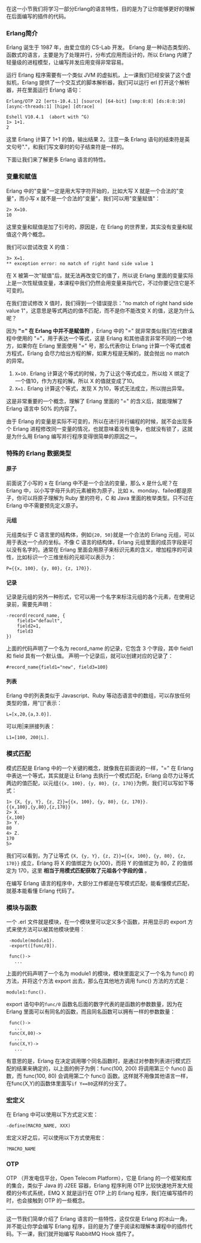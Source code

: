 在这一小节我们将学习一部分Erlang的语言特性，目的是为了让你能够更好的理解在后面编写的插件的代码。

### Erlang简介

Erlang 诞生于 1987 年，由爱立信的 CS-Lab 开发。 Erlang
是一种动态类型的、函数式的语言，主要是为了处理并行，分布式应用而设计的，所以 Erlang 内建了轻量级的进程模型，让编写并发应用变得非常容易。

运行 Erlang 程序需要有一个类似 JVM 的虚拟机，上一课我们已经安装了这个虚拟机，Erlang 提供了一个交互式的脚本解析器，我们可以运行 erl
打开这个解析器，并在里面运行 Erlang 语句：

    
    
    Erlang/OTP 22 [erts-10.4.1] [source] [64-bit] [smp:8:8] [ds:8:8:10] [async-threads:1] [hipe] [dtrace]
    
    Eshell V10.4.1  (abort with ^G)
    1> 1+1.
    2
    

这里 Erlang 计算了 1+1 的值，输出结果 2。注意一条 Erlang 语句的结束符是英文句号"."，和我们写文章时的句子结束符是一样的。

下面让我们来了解更多 Erlang 语言的特性。

### 变量和赋值

Erlang 中的"变量"一定是用大写字符开始的，比如大写 X 就是一个合法的"变量"，而小写 x 就不是一个合法的"变量"，我们可以用"变量赋值"：

    
    
    2> X=10.
    10
    

这里变量和赋值是加了引号的，原因是，在 Erlang 的世界里，其实没有变量和赋值这个两个概念。

我们可以尝试改变 X 的值：

    
    
    3> X=1.
    ** exception error: no match of right hand side value 1
    

在 X 被第一次"赋值"后，就无法再改变它的值了，所以说 Erlang
里面的变量实际上是一次性赋值变量，本课程中我们仍然会用变量来指代它，不过你要记住它是不可变的。

在我们尝试修改 X 值时，我们得到一个错误提示："no match of right hand side value
1"，这意思是等式两边的值不匹配，而不是你不能改变 X 的值，这是为什么呢？

因为 **"=" 在 Erlang 中并不是赋值符** ，Erlang 中的 "=" 就非常类似我们在代数课程中使用的 "="，用于表达一个等式，这是
Erlang 和其他语言非常不同的一个地方，如果你在 Erlang 里面使用 "=" 号，那么代表你让 Erlang 计算一个等式或者方程式，Erlang
会尽力给出方程的解，如果方程是无解的，就会抛出 no match 的异常。

  1. `X=10.` Erlang 计算这个等式的时候，为了让这个等式成立，所以给 X 绑定了一个值10，作为方程的解。所以 X 的值就变成了10。
  2. `X=1.` Erlang 计算这个等式，发现 X 为10，等式无法成立，所以抛出异常。

这是非常重要的一个概念，理解了 Erlang 里面的 "=" 的含义后，就能理解了 Erlang 语言中 50% 的内容了。

由于 Erlang 的变量是实际不可变的，所以在进行并行编程的时候，就不会出现多个 Erlang
进程修改同一变量的情况，也就意味着没有竞争，也就没有锁了，这就是为什么用 Erlang 编写并行程序变得很简单的原因之一。

### 特殊的 Erlang 数据类型

#### 原子

前面说了小写的 x 在 Erlang 中不是一个合法的变量，那么 x 是什么呢？在 Erlang 中，以小写字母开头的元素被称为原子，比如
x、monday、failed都是原子，你可以将原子理解为 Ruby 里的符号，C 和 Java 里面的枚举类型。只不过在 Erlang
中不需要预先定义原子。

#### 元组

元组类似于 C 语言里的结构体，例如`{20, 50}`就是一个合法的 Erlang 元组，可以用于表达一个点的坐标。不像 C 语言的结构体，Erlang
元组里面的成员字段是可以没有名字的。通常在 Erlang 里面会用原子来标识元素的含义，增加程序的可读性，比如标识一个三维坐标的元祖可以表示为：

    
    
    P={{x, 100}, {y, 80}, {z, 170}}.
    

#### 记录

记录是元组的另外一种形式，它可以用一个名字来标注元组的各个元素，在使用记录前，需要先声明：

    
    
    -record(record_name, {
        field1="default",
        field2=1,
        field3
    })
    

上面的代码声明了一个名为 record_name 的记录，它包含 3 个字段，其中 field1 和 field 具有一个默认值。
声明一个记录后，就可以创建对应的记录了：

    
    
    #record_name{field1="new", field3=100}
    

#### 列表

Erlang 中的列表类似于 Javascript、Ruby 等动态语言中的数组，可以存放任何类型的值，用"[]"表示：

    
    
    L=[x,20,{a,3.0}].
    

可以用|来拼接列表：

    
    
    L1=[100, 200|L].
    

### 模式匹配

模式匹配是 Erlang 中的一个关键的概念，就像我在前面说的一样，"=" 在 Erlang 中表达一个等式，其实就是让 Erlang
去执行一个模式匹配，Erlang 会尽力让等式两边的值匹配，以元组`{{x, 100}, {y, 80}, {z, 170}}`为例，我们可以写如下等式：

    
    
    1> {X, {y, Y}, {z, Z}}={{x, 100}, {y, 80}, {z, 170}}.
    {{x,100},{y,80},{z,170}}
    2> X.
    {x,100}
    3> Y.
    80
    4> Z.
    170
    5>
    

我们可以看到，为了让等式 `{X, {y, Y}, {z, Z}}={{x, 100}, {y, 80}, {z, 170}}` 成立，Erlang 将 X
的值绑定为 {x,100}，而将 Y 的值绑定为 80，Z 的值绑定为 170，这里 **相当于用模式匹配获取了元祖各个字段的值** 。

在编写 Erlang 语言的程序中，大部分工作都是在写模式匹配，能看懂模式匹配，就基本能看懂 Erlang 代码了。

### 模块与函数

一个 .erl 文件就是模块，在一个模块里可以定义多个函数，并用显示的 export 方式来使方法可以被其他模块使用：

    
    
     -module(module1).
     -export([func/0]).
    
     func()->
       ...
    

上面的代码声明了一个名为 module1 的模块，模块里面定义了一个名为 func() 的方法，并将这个方法 export 出去，那么在其他地方调用
func() 方法的方式是：

    
    
    module1:func().
    

export 语句中的`func/0` 函数名后面的数字代表的是函数的参数数量，因为在 Erlang
里面可以有同名的函数，而且同名函数可以拥有一样的参数数量：

    
    
     func()->
       ...
     func(X,80)->
       ...
     func(X,Y)->
       ... 
    

有意思的是，Erlang 在决定调用哪个同名函数时，是通过对参数列表进行模式匹配的结果来确定的，以上面的例子为例：func(100, 200) 将调用第三个
func() 函数，而 func(100, 80) 会调用第二个 func() 函数。这样就不用像其他语言一样，在func(X,Y)的函数体里面写`if
Y==80`这样的分支了。

### 宏定义

在 Erlang 中可以使用以下方式定义宏：

    
    
    -define(MACRO_NAME, XXX)
    

宏定义好之后，可以使用以下方式使用宏：

    
    
    ?MACRO_NAME
    

### OTP

OTP （开发电信平台，Open Telecom Platform），它是 Erlang 的一个框架和库的集合，类似于 Java 的 J2EE
容器，Erlang 程序利用 OTP 比较快速地开发大规模的分布式系统，EMQ X 就是运行在 OTP 上的 Erlang
程序，我们在编写插件的时，也会接触到 OTP 的一些概念。

* * *

这一节我们简单介绍了 Erlang 语言的一些特性，这仅仅是 Erlang 的冰山一角，并不能让你学会编写 Erlang
程序，目的是为了便于阅读和理解本课程中的插件代码。下一课，我们就开始编写 RabbitMQ Hook 插件了。

